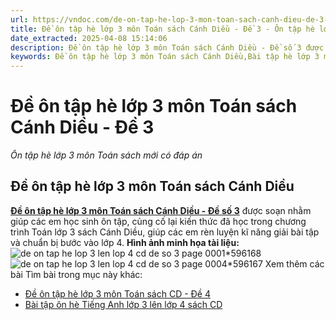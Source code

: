 ```yaml
---
url: https://vndoc.com/de-on-tap-he-lop-3-mon-toan-sach-canh-dieu-de-3-299636
title: Đề ôn tập hè lớp 3 môn Toán sách Cánh Diều - Đề 3 - Ôn tập hè lớp 3 môn Toán sách mới có đáp án - VnDoc.com
date_extracted: 2025-04-08 15:14:06
description: Đề ôn tập hè lớp 3 môn Toán sách Cánh Diều - Đề số 3 được soạn nhằm giúp các em học sinh rèn luyện, củng cố các kiến thức để chuẩn bị bước vào năm học mới.
keywords: Đề ôn tập hè lớp 3 môn Toán sách Cánh Diều,Bài tập hè lớp 3 môn Toán sách Cánh Diều,bài tập ôn hè lớp 3 lên lớp 4,bài tập ôn hè lớp 3 lên 4,ôn tập hè lớp 3 lên 4,đề ôn tập hè lớp 3 lên 4,ôn hè lớp 3 lên 4,đề ôn tập lớp 3 lên lớp 4,bộ đề ôn tập hè lớp 3 lên lớp 4,ôn hè lớp 3,đề ôn tập hè lớp 3,bài tập ôn hè lớp 3 lên lớp 4 môn toán,bài tập ôn hè lớp 3 lên 4 môn toán,ôn tập hè lớp 3 lên 4 môn toán,đề ôn tập hè lớp 3 lên 4 môn toán
---
```


# Đề ôn tập hè lớp 3 môn Toán sách Cánh Diều - Đề 3
 _Ôn tập hè lớp 3 môn Toán sách mới có đáp án_
## Đề ôn tập hè lớp 3 môn Toán sách Cánh Diều
[**Đề ôn tập hè lớp 3 môn Toán sách Cánh Diều - Đề số 3**](<https://vndoc.com/de-on-tap-he-lop-3-mon-toan-sach-canh-dieu-de-3-299636>) được soạn nhằm giúp các em học sinh ôn tập, củng cố lại kiến thức đã học trong chương trình Toán lớp 3 sách Cánh Diều, giúp các em rèn luyện kĩ năng giải bài tập và chuẩn bị bước vào lớp 4.
**Hình ảnh minh họa tài liệu:**
![de on tap he lop 3 len lop 4 cd de so 3 page 0001*596168](https://i.vdoc.vn/data/image/2024/05/23/de-on-tap-he-lop-3-len-lop-4-cd-de-so-3-page-0001.jpg)![de on tap he lop 3 len lop 4 cd de so 3 page 0004*596167](https://i.vdoc.vn/data/image/2024/05/23/de-on-tap-he-lop-3-len-lop-4-cd-de-so-3-page-0004.jpg)
Xem thêm các bài Tìm bài trong mục này khác:
  * [Đề ôn tập hè lớp 3 môn Toán sách CD - Đề 4](</de-on-tap-he-lop-3-mon-toan-sach-canh-dieu-de-4-299664>)
  * [Bài tập ôn hè Tiếng Anh lớp 3 lên lớp 4 sách CD](</bai-tap-on-he-tieng-anh-lop-3-len-lop-4-sach-canh-dieu-299299>)

